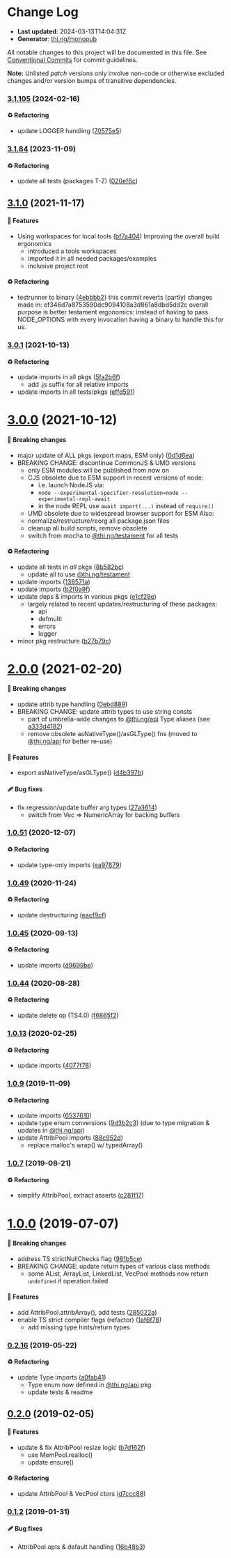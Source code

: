 # Change Log

- **Last updated**: 2024-03-13T14:04:31Z
- **Generator**: [thi.ng/monopub](https://thi.ng/monopub)

All notable changes to this project will be documented in this file.
See [Conventional Commits](https://conventionalcommits.org/) for commit guidelines.

**Note:** Unlisted _patch_ versions only involve non-code or otherwise excluded changes
and/or version bumps of transitive dependencies.

### [3.1.105](https://github.com/thi-ng/umbrella/tree/@thi.ng/vector-pools@3.1.105) (2024-02-16)

#### ♻️ Refactoring

- update LOGGER handling ([70575e5](https://github.com/thi-ng/umbrella/commit/70575e5))

### [3.1.84](https://github.com/thi-ng/umbrella/tree/@thi.ng/vector-pools@3.1.84) (2023-11-09)

#### ♻️ Refactoring

- update all tests (packages T-Z) ([020ef6c](https://github.com/thi-ng/umbrella/commit/020ef6c))

## [3.1.0](https://github.com/thi-ng/umbrella/tree/@thi.ng/vector-pools@3.1.0) (2021-11-17)

#### 🚀 Features

- Using workspaces for local tools ([bf7a404](https://github.com/thi-ng/umbrella/commit/bf7a404))
  Improving the overall build ergonomics
  - introduced a tools workspaces
  - imported it in all needed packages/examples
  - inclusive project root

#### ♻️ Refactoring

- testrunner to binary ([4ebbbb2](https://github.com/thi-ng/umbrella/commit/4ebbbb2))
  this commit reverts (partly) changes made in:
  ef346d7a8753590dc9094108a3d861a8dbd5dd2c
  overall purpose is better testament ergonomics:
  instead of having to pass NODE_OPTIONS with every invocation
  having a binary to handle this for us.

### [3.0.1](https://github.com/thi-ng/umbrella/tree/@thi.ng/vector-pools@3.0.1) (2021-10-13)

#### ♻️ Refactoring

- update imports in all pkgs ([5fa2b6f](https://github.com/thi-ng/umbrella/commit/5fa2b6f))
  - add .js suffix for all relative imports
- update imports in all tests/pkgs ([effd591](https://github.com/thi-ng/umbrella/commit/effd591))

# [3.0.0](https://github.com/thi-ng/umbrella/tree/@thi.ng/vector-pools@3.0.0) (2021-10-12)

#### 🛑 Breaking changes

- major update of ALL pkgs (export maps, ESM only) ([0d1d6ea](https://github.com/thi-ng/umbrella/commit/0d1d6ea))
- BREAKING CHANGE: discontinue CommonJS & UMD versions
  - only ESM modules will be published from now on
  - CJS obsolete due to ESM support in recent versions of node:
    - i.e. launch NodeJS via:
    - `node --experimental-specifier-resolution=node --experimental-repl-await`
    - in the node REPL use `await import(...)` instead of `require()`
  - UMD obsolete due to widespread browser support for ESM
  Also:
  - normalize/restructure/reorg all package.json files
  - cleanup all build scripts, remove obsolete
  - switch from mocha to [@thi.ng/testament](https://github.com/thi-ng/umbrella/tree/main/packages/testament) for all tests

#### ♻️ Refactoring

- update all tests in _all_ pkgs ([8b582bc](https://github.com/thi-ng/umbrella/commit/8b582bc))
  - update all to use [@thi.ng/testament](https://github.com/thi-ng/umbrella/tree/main/packages/testament)
- update imports ([138571a](https://github.com/thi-ng/umbrella/commit/138571a))
- update imports ([b2f0a9f](https://github.com/thi-ng/umbrella/commit/b2f0a9f))
- update deps & imports in various pkgs ([e1cf29e](https://github.com/thi-ng/umbrella/commit/e1cf29e))
  - largely related to recent updates/restructuring of these packages:
    - api
    - defmulti
    - errors
    - logger
- minor pkg restructure ([b27b79c](https://github.com/thi-ng/umbrella/commit/b27b79c))

# [2.0.0](https://github.com/thi-ng/umbrella/tree/@thi.ng/vector-pools@2.0.0) (2021-02-20)

#### 🛑 Breaking changes

- update attrib type handling ([0ebd889](https://github.com/thi-ng/umbrella/commit/0ebd889))
- BREAKING CHANGE: update attrib types to use string consts
  - part of umbrella-wide changes to [@thi.ng/api](https://github.com/thi-ng/umbrella/tree/main/packages/api) Type aliases
    (see [a333d4182](https://github.com/thi-ng/umbrella/commit/a333d4182))
  - remove obsolete asNativeType()/asGLType() fns
    (moved to [@thi.ng/api](https://github.com/thi-ng/umbrella/tree/main/packages/api) for better re-use)

#### 🚀 Features

- export asNativeType/asGLType() ([d4b397b](https://github.com/thi-ng/umbrella/commit/d4b397b))

#### 🩹 Bug fixes

- fix regression/update buffer arg types ([27a3614](https://github.com/thi-ng/umbrella/commit/27a3614))
  - switch from Vec => NumericArray for backing buffers

### [1.0.51](https://github.com/thi-ng/umbrella/tree/@thi.ng/vector-pools@1.0.51) (2020-12-07)

#### ♻️ Refactoring

- update type-only imports ([ea97879](https://github.com/thi-ng/umbrella/commit/ea97879))

### [1.0.49](https://github.com/thi-ng/umbrella/tree/@thi.ng/vector-pools@1.0.49) (2020-11-24)

#### ♻️ Refactoring

- update destructuring ([eacf9cf](https://github.com/thi-ng/umbrella/commit/eacf9cf))

### [1.0.45](https://github.com/thi-ng/umbrella/tree/@thi.ng/vector-pools@1.0.45) (2020-09-13)

#### ♻️ Refactoring

- update imports ([d9699be](https://github.com/thi-ng/umbrella/commit/d9699be))

### [1.0.44](https://github.com/thi-ng/umbrella/tree/@thi.ng/vector-pools@1.0.44) (2020-08-28)

#### ♻️ Refactoring

- update delete op (TS4.0) ([f6865f2](https://github.com/thi-ng/umbrella/commit/f6865f2))

### [1.0.13](https://github.com/thi-ng/umbrella/tree/@thi.ng/vector-pools@1.0.13) (2020-02-25)

#### ♻️ Refactoring

- update imports ([4077f78](https://github.com/thi-ng/umbrella/commit/4077f78))

### [1.0.9](https://github.com/thi-ng/umbrella/tree/@thi.ng/vector-pools@1.0.9) (2019-11-09)

#### ♻️ Refactoring

- update imports ([6537610](https://github.com/thi-ng/umbrella/commit/6537610))
- update type enum conversions ([9d3b2c3](https://github.com/thi-ng/umbrella/commit/9d3b2c3))
  (due to type migration & updates in [@thi.ng/api](https://github.com/thi-ng/umbrella/tree/main/packages/api))
- update AttribPool imports ([88c952d](https://github.com/thi-ng/umbrella/commit/88c952d))
  - replace malloc's wrap() w/ typedArray()

### [1.0.7](https://github.com/thi-ng/umbrella/tree/@thi.ng/vector-pools@1.0.7) (2019-08-21)

#### ♻️ Refactoring

- simplify AttribPool, extract asserts ([c281f17](https://github.com/thi-ng/umbrella/commit/c281f17))

# [1.0.0](https://github.com/thi-ng/umbrella/tree/@thi.ng/vector-pools@1.0.0) (2019-07-07)

#### 🛑 Breaking changes

- address TS strictNullChecks flag ([981b5ce](https://github.com/thi-ng/umbrella/commit/981b5ce))
- BREAKING CHANGE: update return types of various class methods
  - some AList, ArrayList, LinkedList, VecPool methods now return
    `undefined` if operation failed

#### 🚀 Features

- add AttribPool.attribArray(), add tests ([285022a](https://github.com/thi-ng/umbrella/commit/285022a))
- enable TS strict compiler flags (refactor) ([1af6f78](https://github.com/thi-ng/umbrella/commit/1af6f78))
  - add missing type hints/return types

### [0.2.16](https://github.com/thi-ng/umbrella/tree/@thi.ng/vector-pools@0.2.16) (2019-05-22)

#### ♻️ Refactoring

- update Type imports ([a0fab41](https://github.com/thi-ng/umbrella/commit/a0fab41))
  - Type enum now defined in [@thi.ng/api](https://github.com/thi-ng/umbrella/tree/main/packages/api) pkg
  - update tests & readme

## [0.2.0](https://github.com/thi-ng/umbrella/tree/@thi.ng/vector-pools@0.2.0) (2019-02-05)

#### 🚀 Features

- update & fix AttribPool resize logic ([b7d162f](https://github.com/thi-ng/umbrella/commit/b7d162f))
  - use MemPool.realloc()
  - update ensure()

#### ♻️ Refactoring

- update AttribPool & VecPool ctors ([d7ccc88](https://github.com/thi-ng/umbrella/commit/d7ccc88))

### [0.1.2](https://github.com/thi-ng/umbrella/tree/@thi.ng/vector-pools@0.1.2) (2019-01-31)

#### 🩹 Bug fixes

- AttribPool opts & default handling ([16b48b3](https://github.com/thi-ng/umbrella/commit/16b48b3))
